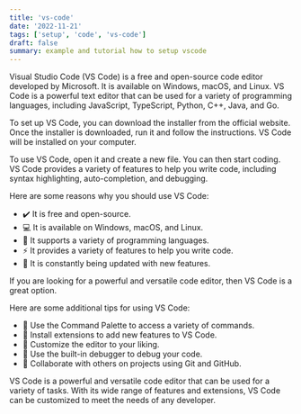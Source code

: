 ```yaml
---
title: 'vs-code'
date: '2022-11-21'
tags: ['setup', 'code', 'vs-code']
draft: false
summary: example and tutorial how to setup vscode 
---
```


Visual Studio Code (VS Code) is a free and open-source code editor developed by Microsoft. It is available on Windows, macOS, and Linux. VS Code is a powerful text editor that can be used for a variety of programming languages, including JavaScript, TypeScript, Python, C++, Java, and Go.

To set up VS Code, you can download the installer from the official website. Once the installer is downloaded, run it and follow the instructions. VS Code will be installed on your computer.

To use VS Code, open it and create a new file. You can then start coding. VS Code provides a variety of features to help you write code, including syntax highlighting, auto-completion, and debugging.

Here are some reasons why you should use VS Code:

- :heavy_check_mark: It is free and open-source.
- :computer: It is available on Windows, macOS, and Linux.
- :bookmark_tabs: It supports a variety of programming languages.
- :zap: It provides a variety of features to help you write code.
- :rocket: It is constantly being updated with new features.

If you are looking for a powerful and versatile code editor, then VS Code is a great option.

Here are some additional tips for using VS Code:

- :mag_right: Use the Command Palette to access a variety of commands.
- :wrench: Install extensions to add new features to VS Code.
- :art: Customize the editor to your liking.
- :bug: Use the built-in debugger to debug your code.
- :handshake: Collaborate with others on projects using Git and GitHub.

VS Code is a powerful and versatile code editor that can be used for a variety of tasks. With its wide range of features and extensions, VS Code can be customized to meet the needs of any developer.
